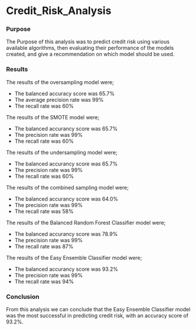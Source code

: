 # Credit_Risk_Analysis


### Purpose
The Purpose of this analysis was to predict credit risk using various available algorithms, then evaluating their performance of the models created, and give a recommendation
on which model should be used.



### Results
The results of the oversampling model were;
- The balanced accuracy score was 65.7%
- The average precision rate was 99%
- The recall rate was 60%

The results of the SMOTE model were;
- The balanced accurancy score was 65.7%
- The precision rate was 99%
- The recall rate was 60%

The results of the undersampling model were;
- The balanced accurancy score was 65.7%
- The precision rate was 99%
- The recall rate was 60%

The results of the combined sampling model were;
- The balanced accurancy score was 64.0%
- The precision rate was 99%
- The recall rate was 58%

The results of the Balanced Random Forest Classifier model were;
- The balanced accurancy score was 78.9%
- The precision rate was 99%
- The recall rate was 87%

The results of the Easy Ensemble Classifier model were;
- The balanced accurancy score was 93.2%
- The precision rate was 99%
- The recall rate was 94%


### Conclusion

From this analysis we can conclude that the Easy Ensemble Classifier model was the most successful in predicting credit risk, with an accuracy score of 93.2%.
